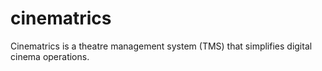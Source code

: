 # cinematrics
Cinematrics is a theatre management system (TMS) that simplifies digital cinema operations.

